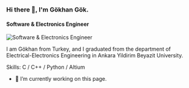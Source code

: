 ### Hi there 👋, I'm Gökhan Gök. 
#### Software & Electronics Engineer
![Software & Electronics Engineer]([https://www.flickr.com/photos/zengei/7317420838/](https://github.com/gokhanggok/gokahnggok/blob/main/hello-world-1080.png))

I am Gökhan from Turkey, and I graduated from the department of Electrical-Electronics Engineering in Ankara Yildirim Beyazit University. 

Skills: C / C++ / Python / Altium

- 🔭 I’m currently working on this page. 




